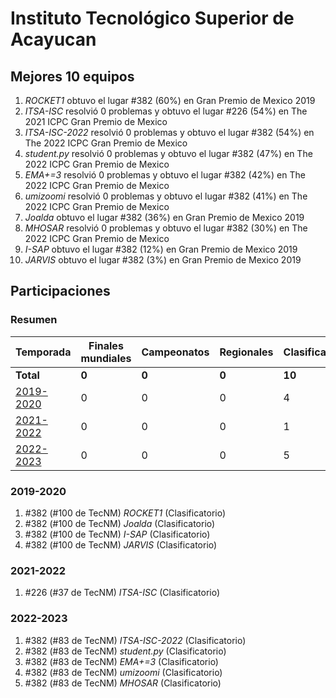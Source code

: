 ---
---

# Instituto Tecnológico Superior de Acayucan

## Mejores 10 equipos

1. _ROCKET1_ obtuvo el lugar #382 (60%) en Gran Premio de Mexico 2019
1. _ITSA-ISC_ resolvió 0 problemas y obtuvo el lugar #226 (54%) en The 2021 ICPC Gran Premio de Mexico
1. _ITSA-ISC-2022_ resolvió 0 problemas y obtuvo el lugar #382 (54%) en The 2022 ICPC Gran Premio de Mexico
1. _student.py_ resolvió 0 problemas y obtuvo el lugar #382 (47%) en The 2022 ICPC Gran Premio de Mexico
1. _EMA+=3_ resolvió 0 problemas y obtuvo el lugar #382 (42%) en The 2022 ICPC Gran Premio de Mexico
1. _umizoomi_ resolvió 0 problemas y obtuvo el lugar #382 (41%) en The 2022 ICPC Gran Premio de Mexico
1. _Joalda_ obtuvo el lugar #382 (36%) en Gran Premio de Mexico 2019
1. _MHOSAR_ resolvió 0 problemas y obtuvo el lugar #382 (30%) en The 2022 ICPC Gran Premio de Mexico
1. _I-SAP_ obtuvo el lugar #382 (12%) en Gran Premio de Mexico 2019
1. _JARVIS_ obtuvo el lugar #382 (3%) en Gran Premio de Mexico 2019

## Participaciones

### Resumen

| Temporada | Finales mundiales | Campeonatos | Regionales | Clasificatorios | Equipos |
| --- | --- | --- | --- | --- | --- |
| **Total** | **0** | **0** | **0** | **10** | **10** |
| [2019-2020](#2019-2020) | 0 | 0 | 0 | 4 | 4 |
| [2021-2022](#2021-2022) | 0 | 0 | 0 | 1 | 1 |
| [2022-2023](#2022-2023) | 0 | 0 | 0 | 5 | 5 |

### 2019-2020

1. #382 (#100 de TecNM) _ROCKET1_ (Clasificatorio)
1. #382 (#100 de TecNM) _Joalda_ (Clasificatorio)
1. #382 (#100 de TecNM) _I-SAP_ (Clasificatorio)
1. #382 (#100 de TecNM) _JARVIS_ (Clasificatorio)

### 2021-2022

1. #226 (#37 de TecNM) _ITSA-ISC_ (Clasificatorio)

### 2022-2023

1. #382 (#83 de TecNM) _ITSA-ISC-2022_ (Clasificatorio)
1. #382 (#83 de TecNM) _student.py_ (Clasificatorio)
1. #382 (#83 de TecNM) _EMA+=3_ (Clasificatorio)
1. #382 (#83 de TecNM) _umizoomi_ (Clasificatorio)
1. #382 (#83 de TecNM) _MHOSAR_ (Clasificatorio)



